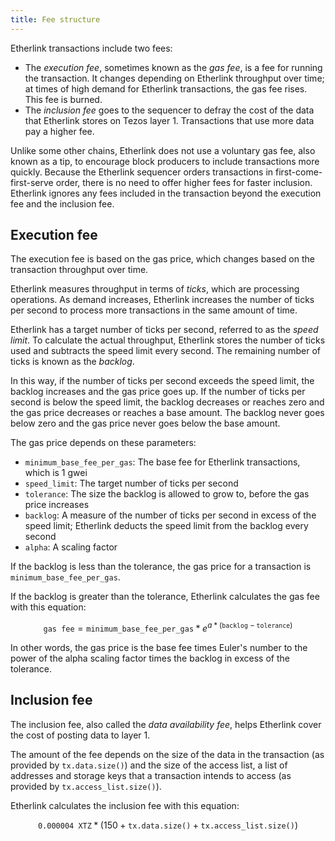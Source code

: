 ```yaml
---
title: Fee structure
---
```


Etherlink transactions include two fees:

- The _execution fee_, sometimes known as the _gas fee_, is a fee for running the transaction.
It changes depending on Etherlink throughput over time; at times of high demand for Etherlink transactions, the gas fee rises.
This fee is burned.
- The _inclusion fee_ goes to the sequencer to defray the cost of the data that Etherlink stores on Tezos layer 1.
Transactions that use more data pay a higher fee.

Unlike some other chains, Etherlink does not use a voluntary gas fee, also known as a tip, to encourage block producers to include transactions more quickly.
Because the Etherlink sequencer orders transactions in first-come-first-serve order, there is no need to offer higher fees for faster inclusion.
Etherlink ignores any fees included in the transaction beyond the execution fee and the inclusion fee.

## Execution fee

The execution fee is based on the gas price, which changes based on the transaction throughput over time.

Etherlink measures throughput in terms of _ticks_, which are processing operations.
As demand increases, Etherlink increases the number of ticks per second to process more transactions in the same amount of time.

Etherlink has a target number of ticks per second, referred to as the _speed limit_.
To calculate the actual throughput, Etherlink stores the number of ticks used and subtracts the speed limit every second.
The remaining number of ticks is known as the _backlog_.

In this way, if the number of ticks per second exceeds the speed limit, the backlog increases and the gas price goes up.
If the number of ticks per second is below the speed limit, the backlog decreases or reaches zero and the gas price decreases or reaches a base amount.
The backlog never goes below zero and the gas price never goes below the base amount.

The gas price depends on these parameters:

- `minimum_base_fee_per_gas`: The base fee for Etherlink transactions, which is 1 gwei
- `speed_limit`: The target number of ticks per second
- `tolerance`: The size the backlog is allowed to grow to, before the gas price increases
- `backlog`: A measure of the number of ticks per second in excess of the speed limit; Etherlink deducts the speed limit from the backlog every second
- `alpha`: A scaling factor

If the backlog is less than the tolerance, the gas price for a transaction is `minimum_base_fee_per_gas`.

If the backlog is greater than the tolerance, Etherlink calculates the gas fee with this equation:

$$
\texttt{gas fee} = \texttt{minimum\_base\_fee\_per\_gas} * e ^{a * (\texttt{backlog} - \texttt{tolerance})}
$$

In other words, the gas price is the base fee times Euler's number to the power of the alpha scaling factor times the backlog in excess of the tolerance.

## Inclusion fee

The inclusion fee, also called the _data availability fee_, helps Etherlink cover the cost of posting data to layer 1.

The amount of the fee depends on the size of the data in the transaction (as provided by `tx.data.size()`) and the size of the access list, a list of addresses and storage keys that a transaction intends to access (as provided by `tx.access_list.size()`).

Etherlink calculates the inclusion fee with this equation:

$$
\texttt{0.000004 XTZ} * (150 + \texttt{tx.data.size()} + \texttt{tx.access\_list.size()})
$$
